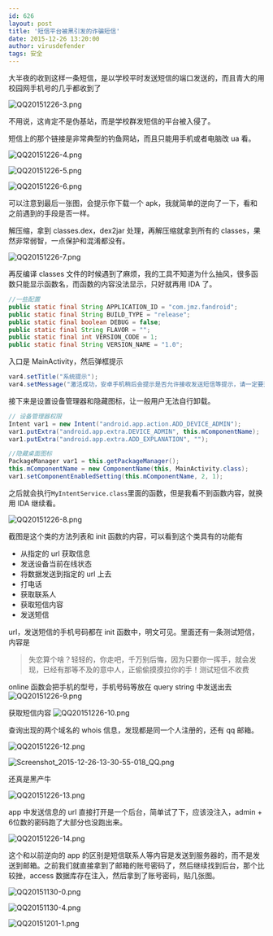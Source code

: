 ```yaml
---
id: 626
layout: post
title: '短信平台被黑引发的诈骗短信'
date: 2015-12-26 13:20:00
author: virusdefender
tags: 安全
---
```


大半夜的收到这样一条短信，是以学校平时发送短信的端口发送的，而且青大的用校园网手机号的几乎都收到了

![QQ20151226-3.png][1]

不用说，这肯定不是伪基站，而是学校群发短信的平台被入侵了。

短信上的那个链接是非常典型的钓鱼网站，而且只能用手机或者电脑改 ua 看。

![QQ20151226-4.png][2]

![QQ20151226-5.png][3]

![QQ20151226-6.png][4]

可以注意到最后一张图，会提示你下载一个 apk，我就简单的逆向了一下，看和之前遇到的手段是否一样。

解压缩，拿到 classes.dex，dex2jar 处理，再解压缩就拿到所有的 classes，果然非常弱智，一点保护和混淆都没有。


<!--more-->


![QQ20151226-7.png][5]

再反编译 classes 文件的时候遇到了麻烦，我的工具不知道为什么抽风，很多函数只能显示函数名，而函数的内容没法显示，只好就再用 IDA 了。

```java
//一些配置
public static final String APPLICATION_ID = "com.jmz.fandroid";
public static final String BUILD_TYPE = "release";
public static final boolean DEBUG = false;
public static final String FLAVOR = "";
public static final int VERSION_CODE = 1;
public static final String VERSION_NAME = "1.0";
```

入口是 MainActivity，然后弹框提示

```java
var4.setTitle("系统提示");
var4.setMessage("激活成功，安卓手机稍后会提示是否允许接收发送短信等提示，请一定要选择永久允许，否者我们将无法根据系统来给您充值话费，请认真操作!");
```

接下来是设置设备管理器和隐藏图标，让一般用户无法自行卸载。

```java
// 设备管理器权限
Intent var1 = new Intent("android.app.action.ADD_DEVICE_ADMIN");
var1.putExtra("android.app.extra.DEVICE_ADMIN", this.mComponentName);
var1.putExtra("android.app.extra.ADD_EXPLANATION", "");
```

```java
//隐藏桌面图标
PackageManager var1 = this.getPackageManager();
this.mComponentName = new ComponentName(this, MainActivity.class);
var1.setComponentEnabledSetting(this.mComponentName, 2, 1);
```

之后就会执行`MyIntentService.class`里面的函数，但是我看不到函数内容，就换用 IDA 继续看。

![QQ20151226-8.png][6]

截图是这个类的方法列表和 init 函数的内容，可以看到这个类具有的功能有

 - 从指定的 url 获取信息
 - 发送设备当前在线状态
 - 将数据发送到指定的 url 上去
 - 打电话
 - 获取联系人
 - 获取短信内容
 - 发送短信

url，发送短信的手机号码都在 init 函数中，明文可见。里面还有一条测试短信，内容是

> 失恋算个啥？轻轻的，你走吧，千万别后悔，因为只要你一挥手，就会发现，已经有那等不及的意中人，正偷偷摸摸拉你的手！测试短信不收费

online 函数会把手机的型号，手机号码等放在 query string 中发送出去
![QQ20151226-9.png][7]

获取短信内容
![QQ20151226-10.png][8]

查询出现的两个域名的 whois 信息，发现都是同一个人注册的，还有 qq 邮箱。

![QQ20151226-12.png][9]

![Screenshot_2015-12-26-13-30-55-018_QQ.png][10]

还真是黑产牛

![QQ20151226-13.png][11]

app 中发送信息的 url 直接打开是一个后台，简单试了下，应该没注入，admin + 6位数的密码跑了大部分也没跑出来。

![QQ20151226-14.png][12]

这个和以前逆向的 app 的区别是短信联系人等内容是发送到服务器的，而不是发送到邮箱。之前我们就直接拿到了邮箱的账号密码了，然后继续找到后台，那个比较挫，access 数据库存在注入，然后拿到了账号密码，贴几张图。

![QQ20151130-0.png][13]

![QQ20151130-4.png][14]

![QQ20151201-1.png][15]


  [1]: http://storage.virusdefender.net/blog/images/626/1.png
  [2]: http://storage.virusdefender.net/blog/images/626/2.png
  [3]: http://storage.virusdefender.net/blog/images/626/3.png
  [4]: http://storage.virusdefender.net/blog/images/626/4.png
  [5]: http://storage.virusdefender.net/blog/images/626/5.png
  [6]: http://storage.virusdefender.net/blog/images/626/6.png
  [7]: http://storage.virusdefender.net/blog/images/626/7.png
  [8]: http://storage.virusdefender.net/blog/images/626/8.png
  [9]: http://storage.virusdefender.net/blog/images/626/9.png
  [10]: http://storage.virusdefender.net/blog/images/626/10.png
  [11]: http://storage.virusdefender.net/blog/images/626/11.png
  [12]: http://storage.virusdefender.net/blog/images/626/12.png
  [13]: http://storage.virusdefender.net/blog/images/626/13.png
  [14]: http://storage.virusdefender.net/blog/images/626/14.png
  [15]: http://storage.virusdefender.net/blog/images/626/15.png
